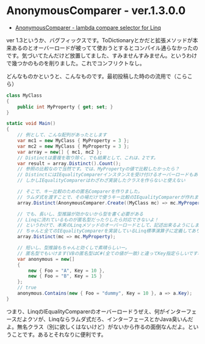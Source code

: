 # AnonymousComparer - ver.1.3.0.0

* [AnonymousComparer - lambda compare selector for Linq](http://linqcomparer.codeplex.com/)

ver 1.3というか、バグフィックスです。ToDictionaryとかだと拡張メソッドが本来あるのとオーバーロードが被ってて使おうとするとコンパイル通らなかったのです。気づいてたんだけど放置してました、すみませんすみません。というわけで幾つかのものを削りました。これでコンフリクトなし。

どんなものかというと、こんなものです。最初投稿した時のの流用で（こらこら）

```csharp
class MyClass
{
    public int MyProperty { get; set; }
}

static void Main()
{
    // 例として、こんな配列があったとします
    var mc1 = new MyClass { MyProperty = 3 };
    var mc2 = new MyClass { MyProperty = 3 };
    var array = new[] { mc1, mc2 };
    // Distinctは重複を取り除く。でも結果として、これは、2です。
    var result = array.Distinct().Count();
    // 参照の比較なので当然です。では、MyPropertyの値で比較したかったら？
    // DistinctにはIEqualityComparerインスタンスを受け付けるオーバーロードもあります
    // しかしIEqualityComparerはわざわざ実装したクラスを作らないと使えない

    // そこで、キー比較のための匿名Comparerを作りました。
    // ラムダ式を渡すことで、その場だけで使うキー比較のIEqualityComparerが作れます。
    array.Distinct(AnonymousComparer.Create((MyClass mc) => mc.MyProperty));

    // でも、長いし、型推論が効かないから型を書く必要がある
    // Linqに流れているものが匿名型だったりしたら対応できないよ！
    // というわけで、本来のLinqメソッドのオーバーロードとして、記述出来るようにしました
    // ちゃんと全てのIEqualityComparerを実装しているLinq標準演算子に定義してあります
    array.Distinct(mc => mc.MyProperty);

    // 短いし、型推論もちゃんと効くしで素晴らしいー。
    // 匿名型でもいけます(VBの匿名型はC#(全ての値が一致)と違ってKey指定らしいですね)
    var anonymous = new[] 
    {
        new { Foo = "A", Key = 10 },
        new { Foo = "B", Key = 15 }
    };
    // true
    anonymous.Contains(new { Foo = "dummy", Key = 10 }, a => a.Key);
}
```

つまり、LinqのIEqualityComparerのオーバーロードうぜえ、何がインターフェースだよクソが、Linqならラムダ式だろ、インターフェースとかJava臭いんだよ。無名クラス（別に欲しくはないけど）がないから作るの面倒なんだよ。ということです。あるとそれなりに便利です。